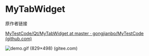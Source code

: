 # MyTabWidget

原作者链接

[MyTestCode/Qt/MyTabWidget at master · gongjianbo/MyTestCode (github.com)](https://github.com/gongjianbo/MyTestCode/tree/master/Qt/MyTabWidget)

![demo.gif (829×498) (gitee.com)](https://gitee.com/strongercjd/QT_Demo_Code/raw/master/MyTabWidget/demo.gif)